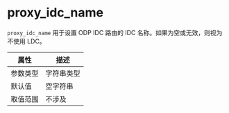 # proxy_idc_name

`proxy_idc_name` 用于设置 ODP IDC 路由的 IDC 名称。如果为空或无效，则视为不使用 LDC。

|  属性    | 描述     |
|----------|---------|
| 参数类型 |   字符串类型      |
| 默认值   | 空字符串     |
| 取值范围 | 不涉及  |
